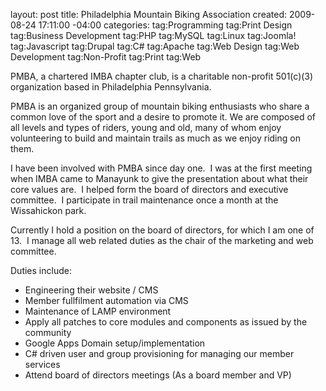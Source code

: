 layout: post
title: Philadelphia Mountain Biking Association
created: 2009-08-24 17:11:00 -04:00
categories: 
tag:Programming
tag:Print Design
tag:Business Development
tag:PHP
tag:MySQL
tag:Linux
tag:Joomla!
tag:Javascript
tag:Drupal
tag:C#
tag:Apache
tag:Web Design
tag:Web Development
tag:Non-Profit
tag:Print
tag:Web

<p>PMBA, a chartered IMBA chapter club, is a charitable non-profit 501(c)(3) organization based in Philadelphia Pennsylvania.</p> 


<p>PMBA is an organized group of mountain biking enthusiasts who share a common love of the sport and a desire to promote it. We are composed of all levels and types of riders, young and old, many of whom enjoy volunteering to build and maintain trails as much as we enjoy riding on them.</p> 
<p>I have been involved with PMBA since day one.&nbsp; I was at the first meeting when IMBA came to Manayunk to give the presentation about what their core values are.&nbsp; I helped form the board of directors and executive committee.&nbsp; I participate in trail maintenance once a month at the Wissahickon park.&nbsp;</p> 
<p>Currently I hold a position on the board of directors, for which I am one of 13.&nbsp; I manage all web related duties as the chair of the marketing and web committee.</p> 
<p>Duties include:</p> 
<ul> <li>Engineering their website / CMS</li> <li>Member fullfilment automation via CMS</li> <li>Maintenance of LAMP environment</li> <li>Apply all patches to core modules and components as issued by the community</li> <li>Google Apps Domain setup/implementation</li> <li>C# driven user and group provisioning for managing our member services</li> <li>Attend board of directors meetings (As a board member and VP)</li></ul>
